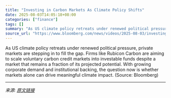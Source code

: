 ```yaml
---
title: "Investing in Carbon Markets As Climate Policy Shifts"
date: 2025-08-03T14:05:18+08:00
categories: ["finance"]
tags: []
summary: "As US climate policy retreats under renewed political pressure, private markets are stepping in to fill the gap. Firms like Rubicon Carbon are aiming to scale voluntary carbon credit markets into inve"
source_url: "https://www.bloomberg.com/news/videos/2025-08-03/investing-in-carbon-markets-as-climate-policy-shifts-video"
---
```


As US climate policy retreats under renewed political pressure, private markets are stepping in to fill the gap. Firms like Rubicon Carbon are aiming to scale voluntary carbon credit markets into investable funds despite a market that remains a fraction of its projected potential. With growing corporate demand and institutional backing, the question now is whether markets alone can drive meaningful climate impact. (Source: Bloomberg)

---

*来源: [原文链接](https://www.bloomberg.com/news/videos/2025-08-03/investing-in-carbon-markets-as-climate-policy-shifts-video)*
